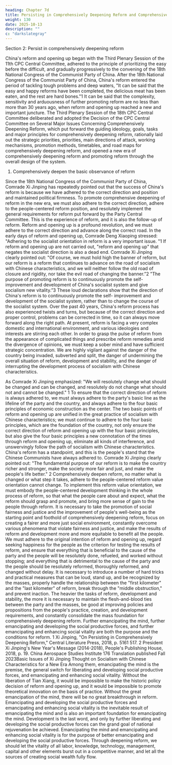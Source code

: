 ```yaml
---
heading: Chapter 7d
title: Persisting in Comprehensively Deepening Reform and Comprehensively Opening Up
weight: 130
date: 2025-10-13
description: ""
c: "darkslategray"
---
```



Section 2: Persist in comprehensively deepening reform

China's reform and opening up began with the Third Plenary Session of the 11th CPC Central
Committee, adhered to the principle of prioritizing the easy before the difficult, and gradually
progressively to the convening of the 18th National Congress of the Communist Party of China.
After the 18th National Congress of the Communist Party of China, China's reform entered the
period of tackling tough problems and deep waters, "It can be said that the easy and happy reforms
have been completed, the delicious meat has been eaten, and the rest are hard bones."1 It can be said
that the complexity, sensitivity and arduousness of further promoting reform are no less than more
than 30 years ago, when reform and opening up reached a new and important juncture. The Third
Plenary Session of the 18th CPC Central Committee deliberated and adopted the Decision of the
CPC Central Committee on Several Major Issues Concerning Comprehensively Deepening Reform,
which put forward the guiding ideology, goals, tasks and major principles for comprehensively
deepening reform, rationally laid out the strategic priorities, priorities, main directions of attack,
working mechanisms, promotion methods, timetables, and road maps for comprehensively
deepening reform, and opened a new era of comprehensively deepening reform and promoting
reform through the overall design of the system.

1. Comprehensively deepen the basic observance of reform

Since the 18th National Congress of the Communist Party of China, Comrade Xi Jinping has
repeatedly pointed out that the success of China's reform is because we have adhered to the correct
direction and position and maintained political firmness. To promote comprehensive deepening of
reform in the new era, we must also adhere to the correct direction, adhere to the people-centered
reform position, and resolutely implement the general requirements for reform put forward by the
Party Central Committee. This is the experience of reform, and it is also the follow-up of reform.
Reform and opening up is a profound revolution, and we must adhere to the correct direction and
advance along the correct road. In the early days of reform and opening up, Comrade Deng Xiaoping
stressed: "Adhering to the socialist orientation in reform is a very important issue. "1 If reform and
opening up are not carried out, "reform and opening up" that negates the socialist direction is also a
dead end. Comrade Xi Jinping clearly pointed out: "Of course, we must hold high the banner of
reform, but our reform is a reform that continues to advance on the road of socialism with Chinese
characteristics, and we will neither follow the old road of closure and rigidity, nor take the evil road
of changing the banner.”2 "The purpose of promoting reform is to continuously promote the self-
improvement and development of China's socialist system and give socialism new vitality.”3 These
loud declarations show that the direction of China's reform is to continuously promote the self-
improvement and development of the socialist system, rather than to change the course of the
socialist system. Over the past 40 years, China's reform process has also experienced twists and
turns, but because of the correct direction and proper control, problems can be corrected in time, so
it can always move forward along the right path. At present, reform is facing a very complex
domestic and international environment, and various ideologies and interests are stirring each other.
In order to grasp the pulse of reform from the appearance of complicated things and prescribe reform
remedies amid the divergence of opinions, we must keep a sober mind and have sufficient strategic
concentration. We are highly vigilant against the danger of the country being invaded, subverted and
split, the danger of undermining the overall situation of reform, development and stability, and the
danger of interrupting the development process of socialism with Chinese characteristics.

As Comrade Xi Jinping emphasized: "We will resolutely change what should be changed and can
be changed, and resolutely do not change what should not and cannot be changed." 1 To ensure that
the correct direction of reform is always adhered to, we must always adhere to the party's basic line
as the lifeline of the party and the country, and always adhere to the four basic principles of economic
construction as the center. The two basic points of reform and opening up are unified in the great
practice of socialism with Chinese characteristics; we must continue to adhere to the four basic
principles, which are the foundation of the country, not only ensure the correct direction of reform
and opening up with the four basic principles, but also give the four basic principles a new
connotation of the times through reform and opening up, eliminate all kinds of interference, and
unswervingly follow the path of socialism with Chinese characteristics.
China's reform has a standpoint, and this is the people's stand that the Chinese Communists have
always adhered to. Comrade Xi Jinping clearly pointed out: "The fundamental purpose of our reform
is to make the country richer and stronger, make the society more fair and just, and make the people's
life better." 2 Comprehensively deepen reform, no matter what is changed or what step it takes,
adhere to the people-centered reform value orientation cannot change. To implement this reform
value orientation, we must embody the people-centered development thinking in the whole process
of reform, so that what the people care about and expect, what the reform should grasp and promote,
and bring more sense of gain to the people through reform. It is necessary to take the promotion of
social fairness and justice and the improvement of people's well-being as the starting point and
foothold of comprehensively deepening reform, focus on creating a fairer and more just social
environment, constantly overcome various phenomena that violate fairness and justice, and make
the results of reform and development more and more equitable to benefit all the people. We must
adhere to the original intention of reform and opening up, regard seeking happiness for the people
as the criterion for testing the results of reform, and ensure that everything that is beneficial to the
cause of the party and the people will be resolutely done, refueled, and worked without stopping;
and everything that is detrimental to the cause of the party and the people should be resolutely
reformed, thoroughly reformed, and changed without delay. It is necessary to introduce a number of
hard tricks and practical measures that can be loud, stand up, and be recognized by the masses,
properly handle the relationship between the "first kilometer" and the "last kilometer" of reform,
break through the "middle obstruction," and prevent inaction. The heavier the tasks of reform,
development and stability, the more it is necessary to maintain the flesh-and-blood ties between the
party and the masses, be good at improving policies and propositions from the people's practice,
creation, and development requirements, and constantly consolidate the mass foundation for
comprehensively deepening reform.
Further emancipating the mind, further emancipating and developing the social productive forces,
and further emancipating and enhancing social vitality are both the purpose and the conditions for
reform.
1 Xi Jinping, "On Persisting in Comprehensively Deepening Reform," Central Literature Press, 2018, p. 5161
517.
2 President Xi Jinping's New Year's Message (2014-2018), People's Publishing House, 2018, p. 19.
China Aerospace Studies Institute
176
Translation published Fall 2023Basic Issues of Xi Jinping Thought on Socialism with Chinese Characteristics for a New Era
Among them, emancipating the mind is the premise, the general switch for liberating and developing
social productive forces, and emancipating and enhancing social vitality. Without the liberation of
Tian Xiang, it would be impossible to make the historic policy decision of reform and opening up,
and it would be impossible to promote theoretical innovation on the basis of practice. Without the
great emancipation of the mind, there will be no great breakthrough in reform. Emancipating and
developing the social productive forces and emancipating and enhancing social vitality is the
inevitable result of emancipating the mind and is also an important foundation for emancipating the
mind. Development is the last word, and only by further liberating and developing the social
productive forces can the grand goal of national rejuvenation be achieved. Emancipating the mind
and emancipating and enhancing social vitality is for the purpose of better emancipating and
developing the social productive forces. Through deepening reform, we should let the vitality of all
labor, knowledge, technology, management, capital and other elements burst out in a competitive
manner, and let all the sources of creating social wealth fully flow.

